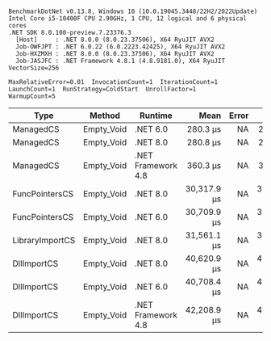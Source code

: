 ```

BenchmarkDotNet v0.13.8, Windows 10 (10.0.19045.3448/22H2/2022Update)
Intel Core i5-10400F CPU 2.90GHz, 1 CPU, 12 logical and 6 physical cores
.NET SDK 8.0.100-preview.7.23376.3
  [Host]     : .NET 8.0.0 (8.0.23.37506), X64 RyuJIT AVX2
  Job-OWFJPT : .NET 6.0.22 (6.0.2223.42425), X64 RyuJIT AVX2
  Job-HXZMXH : .NET 8.0.0 (8.0.23.37506), X64 RyuJIT AVX2
  Job-JASJFC : .NET Framework 4.8.1 (4.8.9181.0), X64 RyuJIT VectorSize=256

MaxRelativeError=0.01  InvocationCount=1  IterationCount=1  
LaunchCount=1  RunStrategy=ColdStart  UnrollFactor=1  
WarmupCount=5  

```
| Type            | Method     | Runtime            | Mean        | Error | Median      | Min         | Max         | Allocated |
|---------------- |----------- |------------------- |------------:|------:|------------:|------------:|------------:|----------:|
| ManagedCS       | Empty_Void | .NET 6.0           |    280.3 μs |    NA |    280.3 μs |    280.3 μs |    280.3 μs |     640 B |
| ManagedCS       | Empty_Void | .NET 8.0           |    280.8 μs |    NA |    280.8 μs |    280.8 μs |    280.8 μs |     400 B |
| ManagedCS       | Empty_Void | .NET Framework 4.8 |    360.3 μs |    NA |    360.3 μs |    360.3 μs |    360.3 μs |         - |
| FuncPointersCS  | Empty_Void | .NET 8.0           | 30,317.9 μs |    NA | 30,317.9 μs | 30,317.9 μs | 30,317.9 μs |     400 B |
| FuncPointersCS  | Empty_Void | .NET 6.0           | 30,709.9 μs |    NA | 30,709.9 μs | 30,709.9 μs | 30,709.9 μs |     640 B |
| LibraryImportCS | Empty_Void | .NET 8.0           | 31,561.1 μs |    NA | 31,561.1 μs | 31,561.1 μs | 31,561.1 μs |     400 B |
| DllImportCS     | Empty_Void | .NET 8.0           | 40,620.9 μs |    NA | 40,620.9 μs | 40,620.9 μs | 40,620.9 μs |     400 B |
| DllImportCS     | Empty_Void | .NET 6.0           | 40,708.4 μs |    NA | 40,708.4 μs | 40,708.4 μs | 40,708.4 μs |     640 B |
| DllImportCS     | Empty_Void | .NET Framework 4.8 | 42,208.9 μs |    NA | 42,208.9 μs | 42,208.9 μs | 42,208.9 μs |         - |
